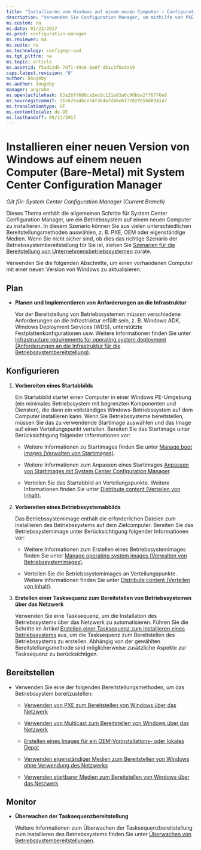 ```yaml
---
title: "Installieren von Windows auf einem neuen Computer – Configuration Manager | Microsoft-Dokumentation"
description: "Verwenden Sie Configuration Manager, um mithilfe von PXE, OEM oder einem eigenständigen Medium ein Betriebssystem auf einem neuen Computer (Bare-Metal-Computer) zu installieren."
ms.custom: na
ms.date: 01/23/2017
ms.prod: configuration-manager
ms.reviewer: na
ms.suite: na
ms.technology: configmgr-osd
ms.tgt_pltfrm: na
ms.topic: article
ms.assetid: f5ad22d5-7df1-49c6-8a0f-db1c3f0cda19
caps.latest.revision: "8"
author: Dougeby
ms.author: dougeby
manager: angrobe
ms.openlocfilehash: 63a26ff688ca2ec0c121a93a6c96bba2f76776e8
ms.sourcegitcommit: 31c670a4bce74fd64a7d46ebf7702f65b80d4147
ms.translationtype: HT
ms.contentlocale: de-DE
ms.lasthandoff: 09/13/2017
---
```

# <a name="install-a-new-version-of-windows-on-a-new-computer-bare-metal-with-system-center-configuration-manager"></a>Installieren einer neuen Version von Windows auf einem neuen Computer (Bare-Metal) mit System Center Configuration Manager

*Gilt für: System Center Configuration Manager (Current Branch)*

Dieses Thema enthält die allgemeinen Schritte für System Center Configuration Manager, um ein Betriebssystem auf einem neuen Computer zu installieren. In diesem Szenario können Sie aus vielen unterschiedlichen Bereitstellungsmethoden auswählen, z. B. PXE, OEM oder eigenständige Medien. Wenn Sie nicht sicher sind, ob dies das richtige Szenario der Betriebssystembereitstellung für Sie ist, ziehen Sie [Szenarien für die Bereitstellung von Unternehmensbetriebssystemen](scenarios-to-deploy-enterprise-operating-systems.md) zurate.  

Verwenden Sie die folgenden Abschnitte, um einen vorhandenen Computer mit einer neuen Version von Windows zu aktualisieren.  

##  <a name="BKMK_Plan"></a> Plan  

-   **Planen und Implementieren von Anforderungen an die Infrastruktur**  

     Vor der Bereitstellung von Betriebssystemen müssen verschiedene Anforderungen an die Infrastruktur erfüllt sein, z. B. Windows ADK, Windows Deployment Services (WDS), unterstützte Festplattenkonfigurationen usw. Weitere Informationen finden Sie unter [Infrastructure requirements for operating system deployment (Anforderungen an die Infrastruktur für die Betriebssystembereitstellung)](../plan-design/infrastructure-requirements-for-operating-system-deployment.md).

##  <a name="BKMK_Configure"></a> Konfigurieren  

1.  **Vorbereiten eines Startabbilds**  

     Ein Startabbild startet einen Computer in einer Windows PE-Umgebung (ein minimales Betriebssystem mit begrenzten Komponenten und Diensten), die dann ein vollständiges Windows-Betriebssystem auf dem Computer installieren kann.   Wenn Sie Betriebssysteme bereitstellen, müssen Sie das zu verwendende Startimage auswählen und das Image auf einen Verteilungspunkt verteilen. Bereiten Sie das Startimage unter Berücksichtigung folgender Informationen vor:  

    -   Weitere Informationen zu Startimages finden Sie unter [Manage boot images (Verwalten von Startimages)](../get-started/manage-boot-images.md).  

    -   Weitere Informationen zum Anpassen eines Startimages [Anpassen von Startimages mit System Center Configuration Manager](../get-started/customize-boot-images.md).  

    -   Verteilen Sie das Startabbild an Verteilungspunkte. Weitere Informationen finden Sie unter [Distribute content (Verteilen von Inhalt)](../../core/servers/deploy/configure/deploy-and-manage-content.md#bkmk_distribute).  

2.  **Vorbereiten eines Betriebssystemabbilds**  

     Das Betriebssystemimage enthält die erforderlichen Dateien zum Installieren des Betriebssystems auf dem Zielcomputer. Bereiten Sie das Betriebssystemimage unter Berücksichtigung folgender Informationen vor:  

    -   Weitere Informationen zum Erstellen eines Betriebssystemimages finden Sie unter [Manage operating system images (Verwalten von Betriebssystemimages)](../get-started/manage-operating-system-images.md).

    -   Verteilen Sie die Betriebssystemimages an Verteilungspunkte. Weitere Informationen finden Sie unter [Distribute content (Verteilen von Inhalt)](../../core/servers/deploy/configure/deploy-and-manage-content.md#bkmk_distribute).

3.  **Erstellen einer Tasksequenz zum Bereitstellen von Betriebssystemen über das Netzwerk**  

     Verwenden Sie eine Tasksequenz, um die Installation des Betriebssystems über das Netzwerk zu automatisieren. Führen Sie die Schritte im Artikel [Erstellen einer Tasksequenz zum Installieren eines Betriebssystems](create-a-task-sequence-to-install-an-operating-system.md) aus, um die Tasksequenz zum Bereitstellen des Betriebssystems zu erstellen. Abhängig von der gewählten Bereitstellungsmethode sind möglicherweise zusätzliche Aspekte zur Tasksequenz zu berücksichtigen.  

##  <a name="BKMK_Deploy"></a> Bereitstellen  

-   Verwenden Sie eine der folgenden Bereitstellungsmethoden, um das Betriebssystem bereitzustellen:  

    -   [Verwenden von PXE zum Bereitstellen von Windows über das Netzwerk](use-pxe-to-deploy-windows-over-the-network.md)  

    -   [Verwenden von Multicast zum Bereitstellen von Windows über das Netzwerk](use-multicast-to-deploy-windows-over-the-network.md)  

    -   [Erstellen eines Images für ein OEM-Vorinstallations- oder lokales Depot](create-an-image-for-an-oem-in-factory-or-a-local-depot.md)  

    -   [Verwenden eigenständiger Medien zum Bereitstellen von Windows ohne Verwendung des Netzwerks](use-stand-alone-media-to-deploy-windows-without-using-the-network.md)  

    -   [Verwenden startbarer Medien zum Bereitstellen von Windows über das Netzwerk](use-bootable-media-to-deploy-windows-over-the-network.md)  

## <a name="monitor"></a>Monitor  

-   **Überwachen der Tasksequenzbereitstellung**  

     Weitere Informationen zum Überwachen der Tasksequenzbereitstellung zum Installieren des Betriebssystems finden Sie unter [Überwachen von Betriebssystembereitstellungen](monitor-operating-system-deployments.md).  
